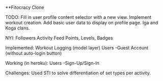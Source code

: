 **Fitocracy Clone

TODO:
Fill in user profile content selector with a new view.
Implement workout creation.
Add basic user data to display on profile page. Iga and Koga clans.

NYI:
Followers
Activity Feed
Points, Levels, Badges

Implemented:
Workout Logging (model layer)
Users
	-Guest Account (without auto-login button)

Working (in heroku):
Users
	-Sign-Up/Sign-In

Challenges:
	Used STI to solve differentiation of set types per activity.